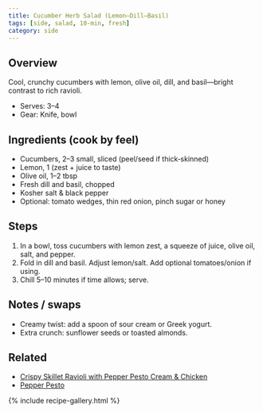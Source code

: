 ```yaml
---
title: Cucumber Herb Salad (Lemon–Dill–Basil)
tags: [side, salad, 10-min, fresh]
category: side
---
```


## Overview
Cool, crunchy cucumbers with lemon, olive oil, dill, and basil—bright contrast to rich ravioli.
- Serves: 3–4
- Gear: Knife, bowl

## Ingredients (cook by feel)
- Cucumbers, 2–3 small, sliced (peel/seed if thick‑skinned)
- Lemon, 1 (zest + juice to taste)
- Olive oil, 1–2 tbsp
- Fresh dill and basil, chopped
- Kosher salt & black pepper
- Optional: tomato wedges, thin red onion, pinch sugar or honey

## Steps
1. In a bowl, toss cucumbers with lemon zest, a squeeze of juice, olive oil, salt, and pepper.
2. Fold in dill and basil. Adjust lemon/salt. Add optional tomatoes/onion if using.
3. Chill 5–10 minutes if time allows; serve.

## Notes / swaps
- Creamy twist: add a spoon of sour cream or Greek yogurt.
- Extra crunch: sunflower seeds or toasted almonds.

## Related
- [Crispy Skillet Ravioli with Pepper Pesto Cream & Chicken](/good-eats/recipes/entrees/crispy_skillet_ravioli_pesto_chicken/index/)
- [Pepper Pesto](/good-eats/recipes/basics/pepper_pesto/index/)

{% include recipe-gallery.html %}
